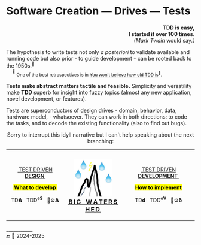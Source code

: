 # Software Creation &mdash; Drives &mdash; Tests

<p dir="rtl"><b>,TDD is easy<br />.I started it over 100 times</b><br /><i>(.Mark Twain</i> would say)</p>

The hypothesis to write tests not only _a posteriori_ to validate available and running code but also prior - to guide development - can be rooted back to the 1950s.<sup>👴</sup>\
&nbsp;&nbsp;&nbsp;&nbsp;<sup>👴</sup> <sub>One of the best retrospectives is in [You won't believe how old TDD is](https://arialdomartini.wordpress.com/2012/07/20/you-wont-believe-how-old-tdd-is/)<sup>🔗</sup>.</sub>

**Tests make abstract matters tactile and feasible.** Simplicity and versatility make **TDD** superb for insight into fuzzy topics (almost any new application, novel development, or features). 

Tests are superconductors of design drives - domain, behavior, data, hardware model, - whatsoever. 
They can work in both directions: to code the tasks, and to decode the existing functionality (also to find out bugs).

<p align="center">Sorry to interrupt this idyll narrative but I can't help speaking about the next branching:</p>

<table align="center"><tr><td>
  <p align="center"><ins>&thinsp;TEST DRIVEN <b>DESIGN</b>&thinsp;</ins></p>
   <p align="center"><mark><b>&thinsp;What to develop&thinsp;</b></mark></p>
  <p align="center">TD<b>Δ</b>&nbsp;&nbsp;&nbsp;TDD<sup>e<b>S</b></sup>&nbsp;&nbsp;&nbsp;🧪⚙️<b>Δ</b></p>
</td><td><h3 align="center">
  <a href="README+/TDD-Watershed/README.md"><picture><img width="100px" alt="&nbsp;Tests drive watershed" src="../../../_rsc/_img/_nav/TddWatershed-thumb250px.jpg" /></picture><br />
    <ins>&thinsp;B&thinsp;I&thinsp;G&nbsp;&nbsp;&nbsp;W&thinsp;A&thinsp;T&thinsp;E&thinsp;R&thinsp;S&thinsp;H&thinsp;E&thinsp;D&thinsp;</b></ins></a>
</h3>
  </td><td>
  <p align="center"><ins>&thinsp;TEST DRIVEN <b>DEVELOPMENT</b>&thinsp;</ins></p>
    <p align="center"><mark><b>&thinsp;How to implement&thinsp;</b></mark></p>
  <p align="center">TD<b>d</b>&nbsp;&nbsp;&nbsp;TDD<sup>e<b>V</b></sup>&nbsp;&nbsp;&nbsp;🧪⚙️<b>δ</b></p>
  </td></tr></table>

\___________\
🔚 🌙 2024-2025
